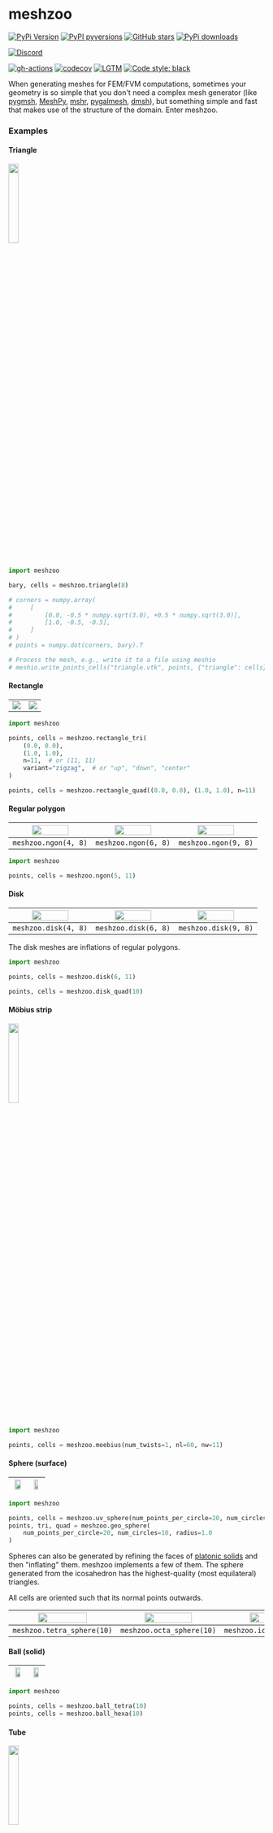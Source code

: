 # meshzoo

[![PyPi Version](https://img.shields.io/pypi/v/meshzoo.svg?style=flat-square)](https://pypi.org/project/meshzoo)
[![PyPI pyversions](https://img.shields.io/pypi/pyversions/meshzoo.svg?style=flat-square)](https://pypi.org/pypi/meshzoo/)
[![GitHub stars](https://img.shields.io/github/stars/nschloe/meshzoo.svg?style=flat-square&logo=github&label=Stars&logoColor=white)](https://github.com/nschloe/meshzoo)
[![PyPi downloads](https://img.shields.io/pypi/dm/meshzoo.svg?style=flat-square)](https://pypistats.org/packages/meshzoo)

[![Discord](https://img.shields.io/static/v1?logo=discord&label=chat&message=on%20discord&color=7289da&style=flat-square)](https://discord.gg/PBCCvwHqpv)

[![gh-actions](https://img.shields.io/github/workflow/status/nschloe/meshzoo/ci?style=flat-square)](https://github.com/nschloe/meshzoo/actions?query=workflow%3Aci)
[![codecov](https://img.shields.io/codecov/c/github/nschloe/meshzoo.svg?style=flat-square)](https://codecov.io/gh/nschloe/meshzoo)
[![LGTM](https://img.shields.io/lgtm/grade/python/github/nschloe/meshzoo.svg?style=flat-square)](https://lgtm.com/projects/g/nschloe/meshzoo)
[![Code style: black](https://img.shields.io/badge/code%20style-black-000000.svg?style=flat-square)](https://github.com/psf/black)

When generating meshes for FEM/FVM computations, sometimes your geometry is so simple
that you don't need a complex mesh generator (like
[pygmsh](https://github.com/nschloe/pygmsh/),
[MeshPy](https://github.com/inducer/meshpy),
[mshr](https://bitbucket.org/fenics-project/mshr),
[pygalmesh](https://github.com/nschloe/pygalmesh/),
[dmsh](https://github.com/nschloe/dmsh/)),
but something simple and fast that makes use of the structure of the domain. Enter
meshzoo.

### Examples

#### Triangle
<img src="https://nschloe.github.io/meshzoo/triangle.svg" width="20%">

```python
import meshzoo

bary, cells = meshzoo.triangle(8)

# corners = numpy.array(
#     [
#         [0.0, -0.5 * numpy.sqrt(3.0), +0.5 * numpy.sqrt(3.0)],
#         [1.0, -0.5, -0.5],
#     ]
# )
# points = numpy.dot(corners, bary).T

# Process the mesh, e.g., write it to a file using meshio
# meshio.write_points_cells("triangle.vtk", points, {"triangle": cells})
```

#### Rectangle

<table width="100%">
  <tr width="100%">
  <td width="50%"><img src="https://nschloe.github.io/meshzoo/rectangle.svg"/></td>
  <td width="50%"><img src="https://nschloe.github.io/meshzoo/rectangle-quad.svg"/></td>
  </tr>
</table>

```python
import meshzoo

points, cells = meshzoo.rectangle_tri(
    (0.0, 0.0),
    (1.0, 1.0),
    n=11,  # or (11, 11)
    variant="zigzag",  # or "up", "down", "center"
)

points, cells = meshzoo.rectangle_quad((0.0, 0.0), (1.0, 1.0), n=11)
```

#### Regular polygon
| <img src="https://nschloe.github.io/meshzoo/4gon.svg" width="70%"> | <img src="https://nschloe.github.io/meshzoo/6gon.svg" width="70%"> | <img src="https://nschloe.github.io/meshzoo/9gon.svg" width="70%"> |
| :----: | :---: | :---: |
|`meshzoo.ngon(4, 8)` | `meshzoo.ngon(6, 8)` | `meshzoo.ngon(9, 8)` |

```python
import meshzoo

points, cells = meshzoo.ngon(5, 11)
```

#### Disk
| <img src="https://nschloe.github.io/meshzoo/4gon_disk.svg" width="70%"> | <img src="https://nschloe.github.io/meshzoo/6gon_disk.svg" width="70%"> | <img src="https://nschloe.github.io/meshzoo/9gon_disk.svg" width="70%"> |
| :----: | :---: | :---: |
|`meshzoo.disk(4, 8)` | `meshzoo.disk(6, 8)` | `meshzoo.disk(9, 8)` |

The disk meshes are inflations of regular polygons.

```python
import meshzoo

points, cells = meshzoo.disk(6, 11)

points, cells = meshzoo.disk_quad(10)
```

#### Möbius strip
<img src="https://nschloe.github.io/meshzoo/moebius.png" width="20%">

```python
import meshzoo

points, cells = meshzoo.moebius(num_twists=1, nl=60, nw=11)
```

#### Sphere (surface)
| <img src="https://nschloe.github.io/meshzoo/uv_sphere.png" width="80%"> | <img src="https://nschloe.github.io/meshzoo/geo-sphere.png" width="60%"> |
| :----: | :---: |

```python
import meshzoo

points, cells = meshzoo.uv_sphere(num_points_per_circle=20, num_circles=10, radius=1.0)
points, tri, quad = meshzoo.geo_sphere(
    num_points_per_circle=20, num_circles=10, radius=1.0
)
```

Spheres can also be generated by refining the faces of [platonic
solids](https://en.wikipedia.org/wiki/Platonic_solid) and then "inflating" them. meshzoo
implements a few of them. The sphere generated from the icosahedron has the
highest-quality (most equilateral) triangles.

All cells are oriented such that its normal points outwards.

| <img src="https://nschloe.github.io/meshzoo/tetra-sphere.png" width="70%"> | <img src="https://nschloe.github.io/meshzoo/octa-sphere.png" width="70%"> | <img src="https://nschloe.github.io/meshzoo/icosa-sphere.png" width="70%"> |
| :----: | :---: | :---: |
|`meshzoo.tetra_sphere(10)` | `meshzoo.octa_sphere(10)` | `meshzoo.icosa_sphere(10)` |

#### Ball (solid)

| <img src="https://nschloe.github.io/meshzoo/ball-tetra.png" width="70%"> | <img src="https://nschloe.github.io/meshzoo/ball-hexa.png" width="70%"> |
| :----: | :---: |

```python
import meshzoo

points, cells = meshzoo.ball_tetra(10)
points, cells = meshzoo.ball_hexa(10)
```

#### Tube
<img src="https://nschloe.github.io/meshzoo/tube.png" width="20%">

```python
import meshzoo

points, cells = meshzoo.tube(length=1.0, radius=1.0, n=30)
```

#### Cube

| <img src="https://nschloe.github.io/meshzoo/cube.png" width="70%"> | <img src="https://nschloe.github.io/meshzoo/cube-hexa.png" width="50%"> |
| :----: | :---: |

```python
import meshzoo

points, cells = meshzoo.cube_tetra((0.0, 0.0, 0.0), (1.0, 1.0, 1.0), n=11)
points, cells = meshzoo.cube_hexa((0.0, 0.0, 0.0), (1.0, 1.0, 1.0), n=11)
```


### Extra, extra

In addition to this, the
[`examples/`](https://github.com/nschloe/meshzoo/blob/main/examples/) directory
contains a couple of instructive examples for other mesh generators.


### Installation

meshzoo is [available from the Python Package
Index](https://pypi.org/project/meshzoo/), so simply do
```
pip install meshzoo
```
to install.

### Testing

To run the meshzoo unit tests, check out this repository and run
```
pytest
```

### License

meshzoo is published under the [MIT license](https://en.wikipedia.org/wiki/MIT_License).
